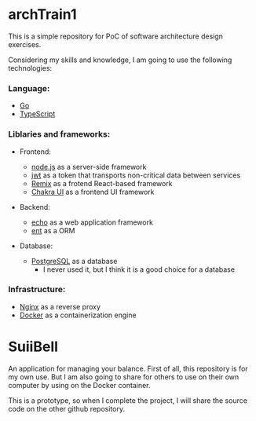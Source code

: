 # archTrain1
This is a simple repository for PoC of software architecture design exercises.

Considering my skills and knowledge, I am going to use the following technologies:
### Language: 
- [Go](https://go.dev/)
- [TypeScript](https://www.typescriptlang.org/)

### Liblaries and frameworks:

- Frontend:
  - [node.js](https://nodejs.org/) as a server-side framework
  - [jwt](https://jwt.io/) as a token that  transports non-critical data between services
  - [Remix](https://remix.run/) as a frotend React-based framework
  - [Chakra UI](https://chakra-ui.com/) as a frontend UI framework

- Backend:  
  - [echo](https://echo.labstack.com/) as a web application framework
  - [ent](https://entgo.io/) as a ORM

- Database:
  - [PostgreSQL](https://www.postgresql.org/) as a database
    - I never used it, but I think it is a good choice for a database

### Infrastructure:
- [Nginx](https://nginx.org/) as a reverse proxy
- [Docker](https://www.docker.com/) as a containerization engine



# SuiiBell

An application for managing your balance.
First of all, this repository is for my own use.
But I am also going to share for others to use on their own computer by using on the Docker container.

This is a prototype, so when I complete the project, I will share the source code on the other github repository.